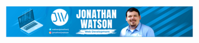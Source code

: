 [![Header](https://raw.githubusercontent.com/jonathanjwatson/jonathanjwatson/jonathanjwatson/assets/header.jpg "Header")](https://some-url.dev/)

<!--
**jonathanjwatson/jonathanjwatson** is a ✨ _special_ ✨ repository because its `README.md` (this file) appears on your GitHub profile.

Here are some ideas to get you started:

- 🔭 I’m currently working on ...
- 🌱 I’m currently learning ...
- 👯 I’m looking to collaborate on ...
- 🤔 I’m looking for help with ...
- 💬 Ask me about ...
- 📫 How to reach me: ...
- 😄 Pronouns: ...
- ⚡ Fun fact: ...
-->
